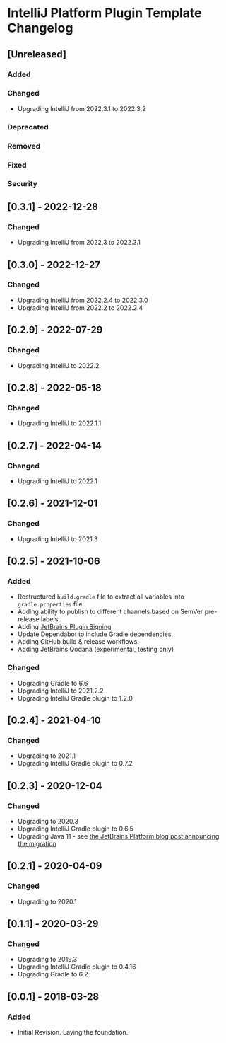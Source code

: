 <!-- Keep a Changelog guide -> https://keepachangelog.com -->

# IntelliJ Platform Plugin Template Changelog

## [Unreleased]
### Added

### Changed
- Upgrading IntelliJ from 2022.3.1 to 2022.3.2

### Deprecated

### Removed

### Fixed

### Security

## [0.3.1] - 2022-12-28
### Changed
- Upgrading IntelliJ from 2022.3 to 2022.3.1

## [0.3.0] - 2022-12-27
### Changed
- Upgrading IntelliJ from 2022.2.4 to 2022.3.0
- Upgrading IntelliJ from 2022.2 to 2022.2.4

## [0.2.9] - 2022-07-29
### Changed
- Upgrading IntelliJ to 2022.2

## [0.2.8] - 2022-05-18
### Changed
- Upgrading IntelliJ to 2022.1.1

## [0.2.7] - 2022-04-14
### Changed
- Upgrading IntelliJ to 2022.1

## [0.2.6] - 2021-12-01
### Changed
- Upgrading IntelliJ to 2021.3

## [0.2.5] - 2021-10-06
### Added
- Restructured `build.gradle` file to extract all variables into `gradle.properties` file.
- Adding ability to publish to different channels based on SemVer pre-release labels.
- Adding [JetBrains Plugin Signing](https://plugins.jetbrains.com/docs/intellij/plugin-signing.html)
- Update Dependabot to include Gradle dependencies.
- Adding GitHub build & release workflows.
- Adding JetBrains Qodana (experimental, testing only)

### Changed
- Upgrading Gradle to 6.6
- Upgrading IntelliJ to 2021.2.2
- Upgrading IntelliJ Gradle plugin to 1.2.0

## [0.2.4] - 2021-04-10
### Changed
- Upgrading to 2021.1
- Upgrading IntelliJ Gradle plugin to 0.7.2

## [0.2.3] - 2020-12-04
### Changed
- Upgrading to 2020.3
- Upgrading IntelliJ Gradle plugin to 0.6.5
- Upgrading Java 11 - see <a href="https://blog.jetbrains.com/platform/2020/09/intellij-project-migrates-to-java-11/">
  the JetBrains Platform blog post announcing the migration</a>

## [0.2.1] - 2020-04-09
### Changed
- Upgrading to 2020.1

## [0.1.1] - 2020-03-29
### Changed
- Upgrading to 2019.3
- Upgrading IntelliJ Gradle plugin to 0.4.16
- Upgrading Gradle to 6.2

## [0.0.1] - 2018-03-28
### Added
- Initial Revision. Laying the foundation.